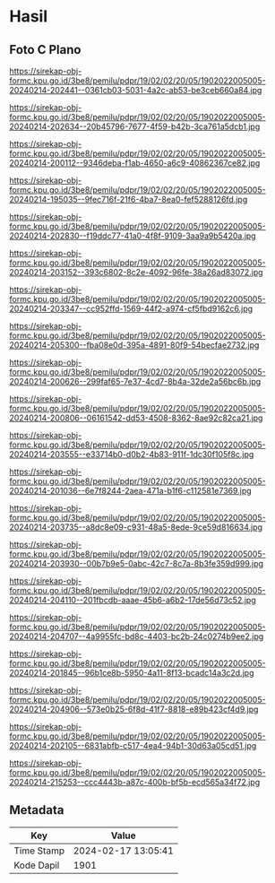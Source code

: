 # Hasil

## Foto C Plano

https://sirekap-obj-formc.kpu.go.id/3be8/pemilu/pdpr/19/02/02/20/05/1902022005005-20240214-202441--0361cb03-5031-4a2c-ab53-be3ceb660a84.jpg

https://sirekap-obj-formc.kpu.go.id/3be8/pemilu/pdpr/19/02/02/20/05/1902022005005-20240214-202634--20b45796-7677-4f59-b42b-3ca761a5dcb1.jpg

https://sirekap-obj-formc.kpu.go.id/3be8/pemilu/pdpr/19/02/02/20/05/1902022005005-20240214-200112--9346deba-f1ab-4650-a6c9-40862367ce82.jpg

https://sirekap-obj-formc.kpu.go.id/3be8/pemilu/pdpr/19/02/02/20/05/1902022005005-20240214-195035--9fec716f-21f6-4ba7-8ea0-fef5288126fd.jpg

https://sirekap-obj-formc.kpu.go.id/3be8/pemilu/pdpr/19/02/02/20/05/1902022005005-20240214-202830--f19ddc77-41a0-4f8f-9109-3aa9a9b5420a.jpg

https://sirekap-obj-formc.kpu.go.id/3be8/pemilu/pdpr/19/02/02/20/05/1902022005005-20240214-203152--393c6802-8c2e-4092-96fe-38a26ad83072.jpg

https://sirekap-obj-formc.kpu.go.id/3be8/pemilu/pdpr/19/02/02/20/05/1902022005005-20240214-203347--cc952ffd-1569-44f2-a974-cf5fbd9162c6.jpg

https://sirekap-obj-formc.kpu.go.id/3be8/pemilu/pdpr/19/02/02/20/05/1902022005005-20240214-205300--fba08e0d-395a-4891-80f9-54becfae2732.jpg

https://sirekap-obj-formc.kpu.go.id/3be8/pemilu/pdpr/19/02/02/20/05/1902022005005-20240214-200626--299faf65-7e37-4cd7-8b4a-32de2a56bc6b.jpg

https://sirekap-obj-formc.kpu.go.id/3be8/pemilu/pdpr/19/02/02/20/05/1902022005005-20240214-200806--06161542-dd53-4508-8362-8ae92c82ca21.jpg

https://sirekap-obj-formc.kpu.go.id/3be8/pemilu/pdpr/19/02/02/20/05/1902022005005-20240214-203555--e33714b0-d0b2-4b83-911f-1dc30f105f8c.jpg

https://sirekap-obj-formc.kpu.go.id/3be8/pemilu/pdpr/19/02/02/20/05/1902022005005-20240214-201036--6e7f8244-2aea-471a-b1f6-c112581e7369.jpg

https://sirekap-obj-formc.kpu.go.id/3be8/pemilu/pdpr/19/02/02/20/05/1902022005005-20240214-203735--a8dc8e09-c931-48a5-8ede-9ce59d816634.jpg

https://sirekap-obj-formc.kpu.go.id/3be8/pemilu/pdpr/19/02/02/20/05/1902022005005-20240214-203930--00b7b9e5-0abc-42c7-8c7a-8b3fe359d999.jpg

https://sirekap-obj-formc.kpu.go.id/3be8/pemilu/pdpr/19/02/02/20/05/1902022005005-20240214-204110--201fbcdb-aaae-45b6-a6b2-17de56d73c52.jpg

https://sirekap-obj-formc.kpu.go.id/3be8/pemilu/pdpr/19/02/02/20/05/1902022005005-20240214-204707--4a9955fc-bd8c-4403-bc2b-24c0274b9ee2.jpg

https://sirekap-obj-formc.kpu.go.id/3be8/pemilu/pdpr/19/02/02/20/05/1902022005005-20240214-201845--96b1ce8b-5950-4a11-8f13-bcadc14a3c2d.jpg

https://sirekap-obj-formc.kpu.go.id/3be8/pemilu/pdpr/19/02/02/20/05/1902022005005-20240214-204906--573e0b25-6f8d-41f7-8818-e89b423cf4d9.jpg

https://sirekap-obj-formc.kpu.go.id/3be8/pemilu/pdpr/19/02/02/20/05/1902022005005-20240214-202105--6831abfb-c517-4ea4-94b1-30d63a05cd51.jpg

https://sirekap-obj-formc.kpu.go.id/3be8/pemilu/pdpr/19/02/02/20/05/1902022005005-20240214-215253--ccc4443b-a87c-400b-bf5b-ecd565a34f72.jpg


## Metadata

| Key        | Value               |
| ---------- | ------------------- |
| Time Stamp | 2024-02-17 13:05:41 |
| Kode Dapil | 1901                |



